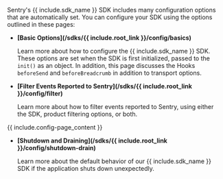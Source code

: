 <!--
Guideline: This page is common to all SDKs; it is stored in the common folder, nested under _includes/common. To use, 

1. Add a folder with the name of the platform you are documenting to the _documentation/sdks structure (for example, _documentation/sdks/javascript) 
2. Create a new config folder and new intro.md file in _documentation/sdks/<platform-name> 
3. Create the defined `include` statements and add them to the intro.md file

If you have questions, please ask Fiona or Daniel. 

**The objective for this page is that a developer can view easily the configuration options for the SDK; each page _must_ have a description that includes a summary of what the page provides to the developer. Simply linking the page is insufficient.**
-->
Sentry's {{ include.sdk_name }} SDK includes many configuration options that are automatically set. You can configure your SDK using the options outlined in these pages:

- **[Basic Options](/sdks/{{ include.root_link }}/config/basics)** 

    Learn more about how to configure the {{ include.sdk_name }} SDK. These options are set when the SDK is first initialized, passed to the `init()` as an object. In addition, this page discusses the Hooks `beforeSend` and `beforeBreadcrumb` in addition to transport options.

- **[Filter Events Reported to Sentry](/sdks/{{ include.root_link }}/config/filter)**

    Learn more about how to filter events reported to Sentry, using either the SDK, product filtering options, or both.

{{ include.config-page_content }}
<!--
Guideline: Create the `include` statement that links to the pages specific to the SDK you are documenting. For example, here we link to Source Maps, Lazy Loading, and Supported Browsers for JavaScript
--> 

- **[Shutdown and Draining](/sdks/{{ include.root_link }}/config/shutdown-drain)**

    Learn more about the default behavior of our {{ include.sdk_name }} SDK if the application shuts down unexpectedly.